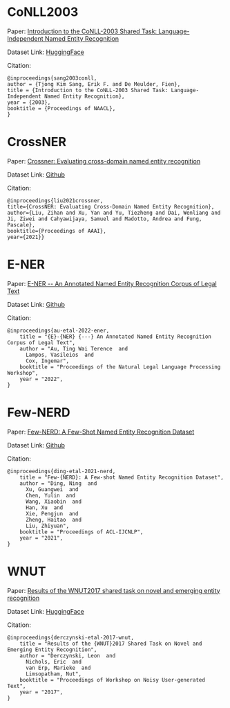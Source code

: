 # CoNLL2003

Paper: [Introduction to the CoNLL-2003 Shared Task: Language-Independent Named Entity Recognition](https://arxiv.org/abs/cs/0306050)

Dataset Link: [HuggingFace](https://huggingface.co/datasets/conll2003)

Citation:
```
@inproceedings{sang2003conll,
author = {Tjong Kim Sang, Erik F. and De Meulder, Fien},
title = {Introduction to the CoNLL-2003 Shared Task: Language-Independent Named Entity Recognition},
year = {2003},
booktitle = {Proceedings of NAACL},
}
```

# CrossNER

Paper: [Crossner: Evaluating cross-domain named entity recognition](https://arxiv.org/abs/2012.04373)

Dataset Link: [Github](https://github.com/zliucr/CrossNER/tree/main/ner_data)

Citation:
```
@inproceedings{liu2021crossner, 
title={CrossNER: Evaluating Cross-Domain Named Entity Recognition}, 
author={Liu, Zihan and Xu, Yan and Yu, Tiezheng and Dai, Wenliang and Ji, Ziwei and Cahyawijaya, Samuel and Madotto, Andrea and Fung, Pascale}, 
booktitle={Proceedings of AAAI}, 
year={2021}}
```

# E-NER

Paper: [E-NER -- An Annotated Named Entity Recognition Corpus of Legal Text](https://arxiv.org/abs/2212.09306)

Dataset Link: [Github](https://github.com/terenceau2/E-NER-Dataset)

Citation:
```
@inproceedings{au-etal-2022-ener,
    title = "{E}-{NER} {---} An Annotated Named Entity Recognition Corpus of Legal Text",
    author = "Au, Ting Wai Terence  and
      Lampos, Vasileios  and
      Cox, Ingemar",
    booktitle = "Proceedings of the Natural Legal Language Processing Workshop",
    year = "2022",
}
```


# Few-NERD

Paper: [Few-NERD: A Few-Shot Named Entity Recognition Dataset](https://arxiv.org/abs/2105.07464)

Dataset Link: [Github](https://github.com/thunlp/Few-NERD)

Citation:
```
@inproceedings{ding-etal-2021-nerd,
    title = "Few-{NERD}: A Few-shot Named Entity Recognition Dataset",
    author = "Ding, Ning  and
      Xu, Guangwei  and
      Chen, Yulin  and
      Wang, Xiaobin  and
      Han, Xu  and
      Xie, Pengjun  and
      Zheng, Haitao  and
      Liu, Zhiyuan",
    booktitle = "Proceedings of ACL-IJCNLP",
    year = "2021",
}
```

# WNUT

Paper: [Results of the WNUT2017 shared task on novel and emerging entity recognition](https://aclanthology.org/W17-4418/)

Dataset Link: [HuggingFace](https://huggingface.co/datasets/wnut_17)

Citation:
```
@inproceedings{derczynski-etal-2017-wnut,
    title = "Results of the {WNUT}2017 Shared Task on Novel and Emerging Entity Recognition",
    author = "Derczynski, Leon  and
      Nichols, Eric  and
      van Erp, Marieke  and
      Limsopatham, Nut",
    booktitle = "Proceedings of Workshop on Noisy User-generated Text",
    year = "2017",
}
```

